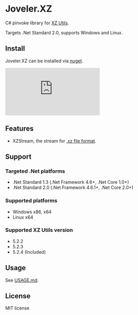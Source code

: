 # Joveler.XZ

C# pinvoke library for [XZ Utils](https://tukaani.org/xz/).

Targets .Net Standard 2.0, supports Windows and Linux.

## Install

Joveler.XZ can be installed via [nuget](https://www.nuget.org/packages/Joveler.XZ/).

[![NuGet](https://buildstats.info/nuget/Joveler.XZ)](https://www.nuget.org/packages/Joveler.XZ)

## Features

- XZStream, the stream for [.xz file format](https://tukaani.org/xz/xz-file-format.txt).

## Support

### Targeted .Net platforms

- .Net Standard 1.3 (.Net Framework 4.6+, .Net Core 1.0+)
- .Net Standard 2.0 (.Net Framework 4.6.1+, .Net Core 2.0+)

### Supported platforms

- Windows x86, x64
- Linux x64

### Supported XZ Utils version

- 5.2.2
- 5.2.3
- 5.2.4 (Included)

## Usage

See [USAGE.md](./USAGE.md).

## License

MIT license
